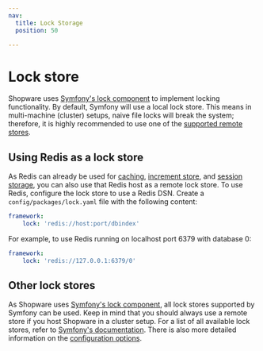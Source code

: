 ```yaml
---
nav:
  title: Lock Storage
  position: 50

---
```


# Lock store

Shopware uses [Symfony's lock component](https://symfony.com/doc/5.4/lock.html) to implement locking functionality.
By default, Symfony will use a local lock store. This means in multi-machine (cluster) setups, naive file locks will break the system; therefore, it is highly recommended to use one of the [supported remote stores](https://symfony.com/doc/5.4/components/lock.html#available-stores).

## Using Redis as a lock store

As Redis can already be used for [caching](./caches), [increment store](./increment), and [session storage](./session), you can also use that Redis host as a remote lock store.
To use Redis, configure the lock store to use a Redis DSN. Create a `config/packages/lock.yaml` file with the following content:

```yaml
framework:
    lock: 'redis://host:port/dbindex'
```

For example, to use Redis running on localhost port 6379 with database 0:

```yaml
framework:
    lock: 'redis://127.0.0.1:6379/0'
```

## Other lock stores

As Shopware uses [Symfony's lock component](https://symfony.com/doc/5.4/lock.html), all lock stores supported by Symfony can be used.
Keep in mind that you should always use a remote store if you host Shopware in a cluster setup.
For a list of all available lock stores, refer to [Symfony's documentation](https://symfony.com/doc/5.4/components/lock.html#available-stores).
There is also more detailed information on the [configuration options](https://symfony.com/doc/5.4/lock.html#configuring-lock-with-frameworkbundle).
